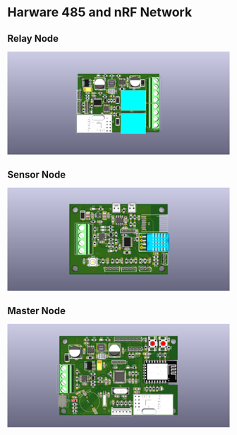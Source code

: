 # Harware 485 and nRF Network

## Relay Node

![touch-pad](assets/Relay-Node.png)

## Sensor Node

![touch-pad](assets/Sensor-Node.png)

## Master Node

![touch-pad](assets/master-node.png)
